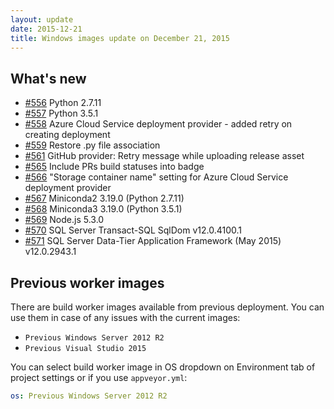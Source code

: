 ```yaml
---
layout: update
date: 2015-12-21
title: Windows images update on December 21, 2015
---
```


## What's new

* [#556](https://github.com/appveyor/ci/issues/556) Python 2.7.11
* [#557](https://github.com/appveyor/ci/issues/557) Python 3.5.1
* [#558](https://github.com/appveyor/ci/issues/558) Azure Cloud Service deployment provider - added retry on creating deployment
* [#559](https://github.com/appveyor/ci/issues/559) Restore .py file association
* [#561](https://github.com/appveyor/ci/issues/561) GitHub provider: Retry message while uploading release asset
* [#565](https://github.com/appveyor/ci/issues/565) Include PRs build statuses into badge
* [#566](https://github.com/appveyor/ci/issues/566) "Storage container name" setting for Azure Cloud Service deployment provider
* [#567](https://github.com/appveyor/ci/issues/567) Miniconda2 3.19.0 (Python 2.7.11)
* [#568](https://github.com/appveyor/ci/issues/568) Miniconda3 3.19.0 (Python 3.5.1)
* [#569](https://github.com/appveyor/ci/issues/569) Node.js 5.3.0
* [#570](https://github.com/appveyor/ci/issues/570) SQL Server Transact-SQL SqlDom v12.0.4100.1
* [#571](https://github.com/appveyor/ci/issues/571) SQL Server Data-Tier Application Framework (May 2015) v12.0.2943.1

## Previous worker images

There are build worker images available from previous deployment. You can use them in case of any issues with the current images:

* `Previous Windows Server 2012 R2`
* `Previous Visual Studio 2015`

You can select build worker image in OS dropdown on Environment tab of project settings or if you use `appveyor.yml`:

```yaml
os: Previous Windows Server 2012 R2
```
